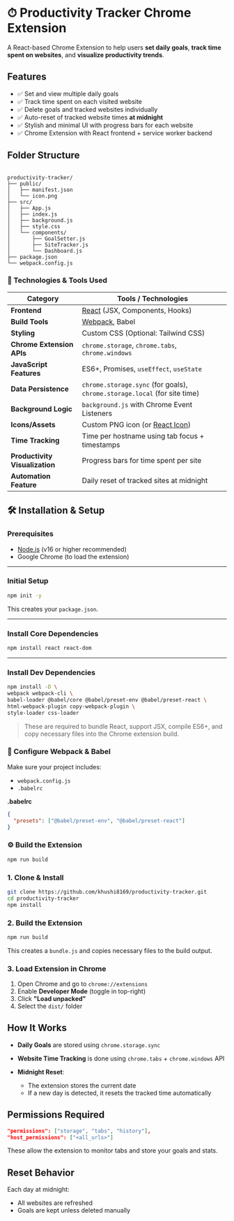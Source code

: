 

# ⏱ Productivity Tracker Chrome Extension

A React-based Chrome Extension to help users **set daily goals**, **track time spent on websites**, and **visualize productivity trends**.

## Features

- ✅ Set and view multiple daily goals
- ✅ Track time spent on each visited website
- ✅ Delete goals and tracked websites individually
- ✅ Auto-reset of tracked website times **at midnight**
- ✅ Stylish and minimal UI with progress bars for each website
- ✅ Chrome Extension with React frontend + service worker backend


## Folder Structure

```

productivity-tracker/
├── public/
│   ├── manifest.json
│   └── icon.png
├── src/
│   ├── App.js
│   ├── index.js
│   ├── background.js
│   ├── style.css
│   └── components/
│       ├── GoalSetter.js
│       ├── SiteTracker.js
│       └── Dashboard.js
├── package.json
└── webpack.config.js

```

### 🧪 Technologies & Tools Used

| Category                       | Tools / Technologies                                                      |
| ------------------------------ | ------------------------------------------------------------------------- |
| **Frontend**                   | [React](https://reactjs.org) (JSX, Components, Hooks)                     |
| **Build Tools**                | [Webpack](https://webpack.js.org), Babel                                  |
| **Styling**                    | Custom CSS (Optional: Tailwind CSS)                                       |
| **Chrome Extension APIs**      | `chrome.storage`, `chrome.tabs`, `chrome.windows`                         |
| **JavaScript Features**        | ES6+, Promises, `useEffect`, `useState`                                   |
| **Data Persistence**           | `chrome.storage.sync` (for goals), `chrome.storage.local` (for site time) |
| **Background Logic**           | `background.js` with Chrome Event Listeners                               |
| **Icons/Assets**               | Custom PNG icon (or [React Icon](https://react-icons.github.io))          |
| **Time Tracking**              | Time per hostname using tab focus + timestamps                            |
| **Productivity Visualization** | Progress bars for time spent per site                                     |
| **Automation Feature**         | Daily reset of tracked sites at midnight                                  |

## 🛠️ Installation & Setup

### Prerequisites

- [Node.js](https://nodejs.org/) (v16 or higher recommended)
- Google Chrome (to load the extension)

---

### Initial Setup

```bash
npm init -y
````

This creates your `package.json`.

---

### Install Core Dependencies

```bash
npm install react react-dom
```

---

### Install Dev Dependencies

```bash
npm install -D \
webpack webpack-cli \
babel-loader @babel/core @babel/preset-env @babel/preset-react \
html-webpack-plugin copy-webpack-plugin \
style-loader css-loader
```

> These are required to bundle React, support JSX, compile ES6+, and copy necessary files into the Chrome extension build.


### 🔧 Configure Webpack & Babel

Make sure your project includes:

* `webpack.config.js`
* `.babelrc`

**.babelrc**

```json
{
  "presets": ["@babel/preset-env", "@babel/preset-react"]
}
```


### ⚙️ Build the Extension

```bash
npm run build
```


### 1. Clone & Install

```bash
git clone https://github.com/khushi8169/productivity-tracker.git
cd productivity-tracker
npm install
````

### 2. Build the Extension

```bash
npm run build
```

This creates a `bundle.js` and copies necessary files to the build output.

### 3. Load Extension in Chrome

1. Open Chrome and go to `chrome://extensions`
2. Enable **Developer Mode** (toggle in top-right)
3. Click **"Load unpacked"**
4. Select the `dist/` folder

## How It Works

* **Daily Goals** are stored using `chrome.storage.sync`
* **Website Time Tracking** is done using `chrome.tabs` + `chrome.windows` API
* **Midnight Reset**:

  * The extension stores the current date
  * If a new day is detected, it resets the tracked time automatically

## Permissions Required

```json
"permissions": ["storage", "tabs", "history"],
"host_permissions": ["<all_urls>"]
```

These allow the extension to monitor tabs and store your goals and stats.


## Reset Behavior

Each day at midnight:

* All websites are refreshed
* Goals are kept unless deleted manually


